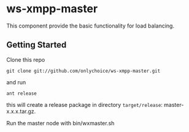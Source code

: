 ws-xmpp-master
===============
This component provide the basic functionality for load balancing.

Getting Started
---------------
Clone this repo

    git clone git://github.com/onlychoice/ws-xmpp-master.git

and run 

    ant release

this will create a release package in directory `target/release`: master-x.x.x.tar.gz.

Run the master node with
    bin/wxmaster.sh
